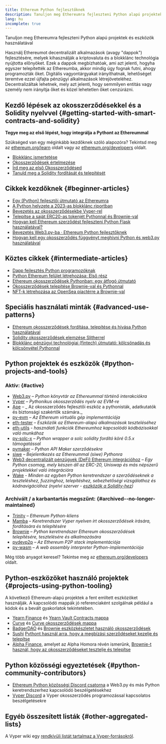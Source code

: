 ```yaml
---
title: Ethereum Python fejlesztőknek
description: Tanuljon meg Ethereumra fejleszteni Python alapú projektek és eszközök használatával
lang: hu
incomplete: true
---
```


<FeaturedText>Tanuljon meg Ethereumra fejleszteni Python alapú projektek és eszközök használatával</FeaturedText>

Használj Ethereumot decentralizált alkalmazások (avagy "dappok") fejlesztésére, melyek kihasználják a kriptovaluta és a blokklánc technológia nyújtotta előnyöket. Ezek a dappok megbízhatóak, ami azt jelenti, hogyha egyszer telepítették az Ethereumba, akkor mindig úgy fognak futni, ahogy programozták őket. Digitális vagyontárgyakat irányíthatnak, lehetőséget teremtve ezzel újfajta pénzügyi alkalmazások létrejöveteléhez. Decentralizáltak lehetnek, mely azt jelenti, hogy semmilyen entitás vagy személy nem irányítja őket és közel lehetetlen őket cenzúrázni.

## Kezdő lépések az okosszerződésekkel és a Solidity nyelvvel {#getting-started-with-smart-contracts-and-solidity}

**Tegye meg az első lépést, hogy integrálja a Pythont az Ethereummal**

Szükséged van egy méginkább kezdőknek szóló alapozóra? Tekintsd meg az [ethereum.org/learn](/learn/) oldalt vagy az [ethereum.org/developers](/developers/) oldalt.

- [Blokklánc ismertetése](https://kauri.io/article/d55684513211466da7f8cc03987607d5/blockchain-explained)
- [Okosszerződések értelmezése](https://kauri.io/article/e4f66c6079e74a4a9b532148d3158188/ethereum-101-part-5-the-smart-contract)
- [Írd meg az első Okosszerződésed](https://kauri.io/article/124b7db1d0cf4f47b414f8b13c9d66e2/remix-ide-your-first-smart-contract)
- [Tanuld meg a Solidity fordítását és telepítését](https://kauri.io/article/973c5f54c4434bb1b0160cff8c695369/understanding-smart-contract-compilation-and-deployment)

## Cikkek kezdőknek {#beginner-articles}

- [Egy (Python) fejlesztői útmutató az Ethereumra](https://snakecharmers.ethereum.org/a-developers-guide-to-ethereum-pt-1/)
- [A Python helyzete a 2023-as blokklánc riportban](https://tradingstrategy.ai/blog/the-state-of-python-in-blockchain-in-2023)
- [Bevezetés az okosszerződésekbe Vyper-rel](https://kauri.io/#collections/Getting%20Started/an-introduction-to-smart-contracts-with-vyper/)
- [Telepítse a saját ERC20-as tokenjét Pythonnal és Brownie-val](https://betterprogramming.pub/python-blockchain-token-deployment-tutorial-create-an-erc20-77a5fd2e1a58)
- [Hogyan kell Ethereum szerződést fejleszteni Python Flask használatával?](https://medium.com/coinmonks/how-to-develop-ethereum-contract-using-python-flask-9758fe65976e)
- [Bevezetés Web3.py-ba · Ethereum Python fejlesztőknek](https://www.dappuniversity.com/articles/web3-py-intro)
- [Hogyan kell egy okosszerződés függvényt meghívni Python és web3.py használatával](https://stackoverflow.com/questions/57580702/how-to-call-a-smart-contract-function-using-python-and-web3-py)

## Köztes cikkek {#intermediate-articles}

- [Dapp fejlesztés Python programozóknak](https://levelup.gitconnected.com/dapps-development-for-python-developers-f52b32b54f28)
- [Python Ethereum felület létrehozása: Első rész](https://hackernoon.com/creating-a-python-ethereum-interface-part-1-4d2e47ea0f4d)
- [Ethereum okosszerződések Pythonban: egy átfogó útmutató](https://hackernoon.com/ethereum-smart-contracts-in-python-a-comprehensive-ish-guide-771b03990988)
- [Okosszerződések telepítése Brownie-val és Pythonnal](https://dev.to/patrickalphac/using-brownie-for-to-deploy-smart-contracts-1kkp)
- [NFT-k létrehozása az OpenSea piactérre a Brownie-val](https://www.freecodecamp.org/news/how-to-make-an-nft-and-render-on-opensea-marketplace/)

## Speciális használati minták {#advanced-use-patterns}

- [Ethereum okosszerződések fordítása, telepítése és hívása Python használatával](https://yohanes.gultom.id/2018/11/28/compiling-deploying-and-calling-ethereum-smartcontract-using-python/)
- [Solidity okosszerződések elemzése Slitherrel](https://kauri.io/#collections/DevOps/analyze-solidity-smart-contracts-with-slither/#analyze-solidity-smart-contracts-with-slither)
- [Blokklánc pénzügyi technológiai (fintech) útmutató: kölcsönadás és kölcsönvétel Pythonnal](https://blog.chain.link/blockchain-fintech-defi-tutorial-lending-borrowing-python/)

## Python projektek és eszközök {#python-projects-and-tools}

### Aktív: {#active}

- [Web3.py](https://github.com/ethereum/web3.py) – _Python könyvtár az Ethereummal történő interakciókra_
- [Vyper](https://github.com/ethereum/vyper/) – _Pythonikus okosszerződés nyelv az EVM-re_
- [Ape](https://github.com/ApeWorX/ape) – _ Az okosszerződés fejlesztői eszköz a pythonisták, adatkutatók és biztonsági szakértők számára._
- [py-evm](https://github.com/ethereum/py-evm) – _Az Ethereum virtuális gép implementációja_
- [eth-tester](https://github.com/ethereum/eth-tester) – _Eszközök az Ethereum-alapú alkalmazások teszteléséhez_
- [eth-utils](https://github.com/ethereum/eth-utils/) - _használati funkciók Ethereumhoz kapcsolódó kódbázisokkal való munkához_
- [py-solc-x](https://pypi.org/project/py-solc-x/) – _Python wrapper a solc solidity fordító köré 0.5.x támogatással_
- [pymaker](https://github.com/makerdao/pymaker) – _Python API Maker szerződésekre_
- [siwe](https://github.com/signinwithethereum/siwe-py) – _Bejelentkezés az Ethereummal (siwe) Pythonra_
- [Web3 decentralizált pénzügyek (DeFi) Ethereum integrációhoz](https://github.com/tradingstrategy-ai/web3-ethereum-defi) – _Egy Python csomag, mely készen áll az ERC-20, Uniswap és más népszerű projektekkel való integrációra_
- [Wake](https://getwake.io) - _Minden az egyben Python keretrendszer a szerződéseknek a teszteléshez, fuzzinghoz, telepítéshez, sebezhetőségi vizsgálathoz és kódnavigációhoz (nyelvi szerver - [eszközök a Solidity-hez](https://marketplace.visualstudio.com/items?itemName=AckeeBlockchain.tools-for-solidity))_

### Archivált / a karbantartás megszűnt: {#archived--no-longer-maintained}

- [Trinity](https://github.com/ethereum/trinity) – _Ethereum Python-kliens_
- [Mamba](https://github.com/arjunaskykok/mamba) – _Keretrendszer Vyper nyelven írt okosszerződések írására, fordítására és telepítésére_
- [Brownie](https://github.com/eth-brownie/brownie) – _Python keretrendszer Ethereum okosszerződések telepítésére, tesztelésére és alkalmazására_
- [pydevp2p](https://github.com/ethereum/pydevp2p) – _Az Ethereum P2P stack implementációja_
- [py-wasm](https://github.com/ethereum/py-wasm) – _A web assembly interpreter Python-implementációja_

Még több anyagot keresel? Tekintse meg az [ethereum.org/developers](/developers/) oldalt.

## Python-eszközöket használó projektek {#projects-using-python-tooling}

A következő Ethereum-alapú projektek a fent említett eszközöket használják. A kapcsolódó mappák jó referenciaként szolgálnak például a kódok és a bevált gyakorlatok tekintetében.

- [Yearn Finance](https://yearn.finance/) és [Yearn Vault Contracts mappa](https://github.com/yearn/yearn-vaults)
- [Curve](https://curve.fi/) és [Curve okosszerződések mappa](https://github.com/curvefi/curve-contract)
- [BadgerDAO](https://badger.com/) és [Brownie eszközkészletet használó okosszerződések](https://github.com/Badger-Finance/badger-system)
- [Sushi](https://sushi.com/) [Pythont használ arra, hogy a megbízási szerződéseket kezelje és telepítse](https://github.com/sushiswap/sushi-vesting-protocols)
- [Alpha Finance](https://alphafinance.io/), amelyet az Alpha Homora révén ismerünk, [Brownie-t használ, hogy az okosszerződéseket tesztelje és telepítse](https://github.com/AlphaFinanceLab/alpha-staking-contract)

## Python közösségi egyeztetések {#python-community-contributors}

- [Ethereum Python közösségi Discord csatorna](https://discord.gg/9zk7snTfWe) a Web3.py és más Python keretrendszerhez kapcsolódó beszélgetésekhez
- [Vyper Discord](https://discord.gg/SdvKC79cJk) a Vyper okosszerződés programozással kapcsolatos beszélgetésekre

## Egyéb összesített listák {#other-aggregated-lists}

A Vyper wiki egy [rendkívüli listát tartalmaz a Vyper-forrásokról](https://github.com/vyperlang/vyper/wiki/Vyper-tools-and-resources).